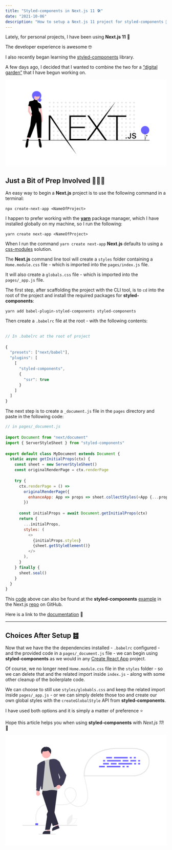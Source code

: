 ```yaml
---
title: "Styled-components in Next.js 11 🛠️"
date: "2021-10-06"
description: "How to setup a Next.js 11 project for styled-components 🔧"
---
```


Lately, for personal projects, I have been using **Next.js 11** 🚀

The developer experience is awesome 🤓

I also recently began learning the [styled-components](https://styled-components.com/) library.

A few days ago, I decided that I wanted to combine the two for a [“digital garden”](https://papadavis47.dev) that I have begun working on.

![Next.js from Undraw](./undraw_next_js.png)

## Just a Bit of Prep Involved 👷🏽‍♂️

An easy way to begin a **Next.js** project is to use the following command in a terminal:

`npx create-next-app <NameOfProject>`

I happen to prefer working with the [**yarn**](https://classic.yarnpkg.com/lang/en/) package manager, which I have installed globally on my machine, so I run the following:

`yarn create next-app <NameOfProject>`

When I run the command `yarn create next-app` **Next.js** defaults to using a [css-modules](https://github.com/css-modules/css-modules) solution.

The **Next.js** command line tool will create a `styles` folder containing a `Home.module.css` file - which is imported into the `pages/index.js` file.

It will also create a `globals.css` file - which is imported into the `pages/_app.js` file.

The first step, after scaffolding the project with the CLI tool, is to `cd` into the root of the project and install the required packages for **styled-components**:

`yarn add babel-plugin-styled-components styled-components`

Then create a `.babelrc` file at the root - with the following contents:

```js

// In .babelrc at the root of project

{
  "presets": ["next/babel"],
  "plugins": [
    [
      "styled-components",
      {
        "ssr": true
      }
    ]
  ]
}

```

The next step is to create a `_document.js` file in the `pages` directory and paste in the following code:

```js
// in pages/_document.js

import Document from "next/document"
import { ServerStyleSheet } from "styled-components"

export default class MyDocument extends Document {
  static async getInitialProps(ctx) {
    const sheet = new ServerStyleSheet()
    const originalRenderPage = ctx.renderPage

    try {
      ctx.renderPage = () =>
        originalRenderPage({
          enhanceApp: App => props => sheet.collectStyles(<App {...props} />),
        })

      const initialProps = await Document.getInitialProps(ctx)
      return {
        ...initialProps,
        styles: (
          <>
            {initialProps.styles}
            {sheet.getStyleElement()}
          </>
        ),
      }
    } finally {
      sheet.seal()
    }
  }
}
```

This [code](https://github.com/vercel/next.js/blob/master/examples/with-styled-components/pages/_document.js) above can also be found at the **styled-components** [example](https://github.com/vercel/next.js/tree/master/examples/with-styled-components) in the Next.js [repo](https://github.com/vercel/next.js) on GitHub.

Here is a link to the [documentation](https://styled-components.com/docs/advanced#nextjs) 🥇

---

## Choices After Setup ䷾

Now that we have the the dependencies installed - `.babelrc` configured - and the provided code in a `pages/_document.js` file - we can begin using **styled-components** as we would in any [Create React App](https://create-react-app.dev/) project.

Of course, we no longer need `Home.module.css` file in the `styles` folder - so we can delete that and the related import inside `index.js` - along with some other cleanup of the boilerplate code.

We can choose to still use `styles/globabls.css` and keep the related import inside `pages/_app.js` - or we can simply delete those too and create our own global styles with the `createGlobalStyle` API from **styled-components**.

I have used both options and it is simply a matter of preference ⭐

Hope this article helps you when using **styled-components** with _Next.js 11_! 💯

![SourceCode from Undraw](./undraw_Source_code.png)
